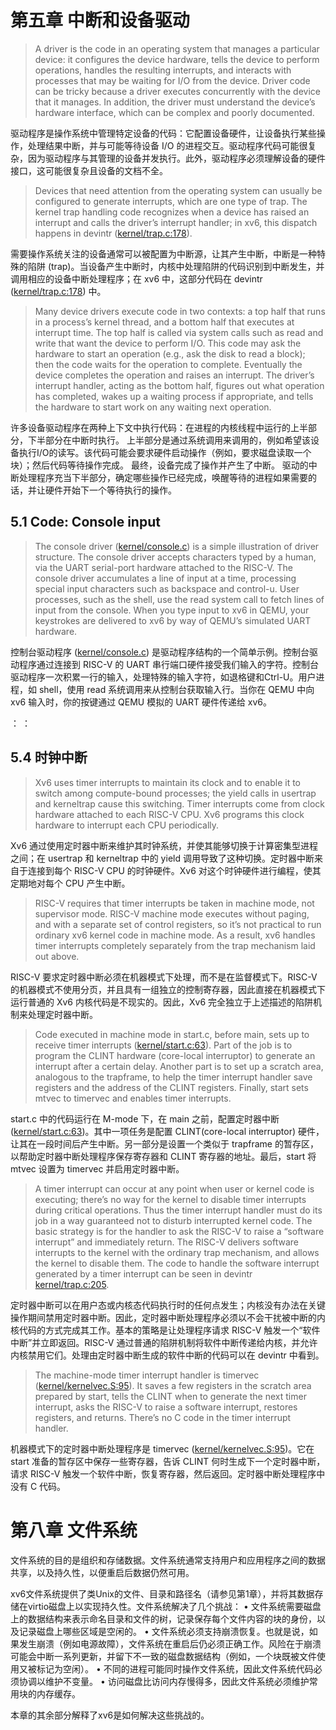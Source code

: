 # 第五章 中断和设备驱动

> A driver is the code in an operating system that manages a particular device: it configures the device hardware, tells the device to perform operations, handles the resulting interrupts, and interacts with processes that may be waiting for I/O from the device. Driver code can be tricky because a driver executes concurrently with the device that it manages. In addition, the driver must understand the device’s hardware interface, which can be complex and poorly documented.

驱动程序是操作系统中管理特定设备的代码：它配置设备硬件，让设备执行某些操作，处理结果中断，并与可能等待设备 I/O 的进程交互。驱动程序代码可能很复杂，因为驱动程序与其管理的设备并发执行。此外，驱动程序必须理解设备的硬件接口，这可能很复杂且设备的文档不全。

> Devices that need attention from the operating system can usually be configured to generate interrupts, which are one type of trap. The kernel trap handling code recognizes when a device has raised an interrupt and calls the driver’s interrupt handler; in xv6, this dispatch happens in devintr ([kernel/trap.c:178](https://github.com/mit-pdos/xv6-riscv/blob/riscv/kernel/trap.c#L178)).

需要操作系统关注的设备通常可以被配置为中断源，让其产生中断，中断是一种特殊的陷阱 (trap)。当设备产生中断时，内核中处理陷阱的代码识别到中断发生，并调用相应的设备中断处理程序；在 xv6 中，这部分代码在 devintr ([kernel/trap.c:178](https://github.com/mit-pdos/xv6-riscv/blob/riscv/kernel/trap.c#L178)) 中。

> Many device drivers execute code in two contexts: a top half that runs in a process’s kernel thread, and a bottom half that executes at interrupt time. The top half is called via system calls such as read and write that want the device to perform I/O. This code may ask the hardware to start an operation (e.g., ask the disk to read a block); then the code waits for the operation to complete. Eventually the device completes the operation and raises an interrupt. The driver’s interrupt handler, acting as the bottom half, figures out what operation has completed, wakes up a waiting process if appropriate, and tells the hardware to start work on any waiting next operation.

许多设备驱动程序在两种上下文中执行代码：在进程的内核线程中运行的上半部分，下半部分在中断时执行。 上半部分是通过系统调用来调用的，例如希望该设备执行I/O的读写。该代码可能会要求硬件启动操作（例如，要求磁盘读取一个块）；然后代码等待操作完成。 最终，设备完成了操作并产生了中断。 驱动的中断处理程序充当下半部分，确定哪些操作已经完成，唤醒等待的进程如果需要的话，并让硬件开始下一个等待执行的操作。

## 5.1 Code: Console input

> The console driver ([kernel/console.c](https://github.com/mit-pdos/xv6-riscv/blob/riscv/kernel/console.c)) is a simple illustration of driver structure. The console driver accepts characters typed by a human, via the UART serial-port hardware attached to the RISC-V. The console driver accumulates a line of input at a time, processing special input characters such as backspace and control-u. User processes, such as the shell, use the read system call to fetch lines of input from the console. When you type input to xv6 in QEMU, your keystrokes are delivered to xv6 by way of QEMU’s simulated UART hardware.

控制台驱动程序 ([kernel/console.c](https://github.com/mit-pdos/xv6-riscv/blob/riscv/kernel/console.c)) 是驱动程序结构的一个简单示例。控制台驱动程序通过连接到 RISC-V 的 UART 串行端口硬件接受我们输入的字符。控制台驱动程序一次积累一行的输入，处理特殊的输入字符，如退格键和Ctrl-U。用户进程，如 shell，使用 read 系统调用来从控制台获取输入行。当你在 QEMU 中向 xv6 输入时，你的按键通过 QEMU 模拟的 UART 硬件传递给 xv6。

：
：

## 5.4 时钟中断

> Xv6 uses timer interrupts to maintain its clock and to enable it to switch among compute-bound processes; the yield calls in usertrap and kerneltrap cause this switching. Timer interrupts come from clock hardware attached to each RISC-V CPU. Xv6 programs this clock hardware to interrupt each CPU periodically.

Xv6 通过使用定时器中断来维护其时钟系统，并使其能够切换于计算密集型进程之间；在 usertrap 和 kerneltrap 中的 yield 调用导致了这种切换。定时器中断来自于连接到每个 RISC-V CPU 的时钟硬件。Xv6 对这个时钟硬件进行编程，使其定期地对每个 CPU 产生中断。

> RISC-V requires that timer interrupts be taken in machine mode, not supervisor mode. RISC-V machine mode executes without paging, and with a separate set of control registers, so it’s not practical to run ordinary xv6 kernel code in machine mode. As a result, xv6 handles timer interrupts completely separately from the trap mechanism laid out above.

RISC-V 要求定时器中断必须在机器模式下处理，而不是在监督模式下。RISC-V 的机器模式不使用分页，并且具有一组独立的控制寄存器，因此直接在机器模式下运行普通的 Xv6 内核代码是不现实的。因此，Xv6 完全独立于上述描述的陷阱机制来处理定时器中断。

> Code executed in machine mode in start.c, before main, sets up to receive timer interrupts ([kernel/start.c:63](https://github.com/mit-pdos/xv6-riscv/blob/riscv//kernel/start.c#L63)). Part of the job is to program the CLINT hardware (core-local interruptor) to generate an interrupt after a certain delay. Another part is to set up a scratch area, analogous to the trapframe, to help the timer interrupt handler save registers and the address of the CLINT registers. Finally, start sets mtvec to timervec and enables timer interrupts.

start.c 中的代码运行在 M-mode 下，在 main 之前，配置定时器中断([kernel/start.c:63](https://github.com/mit-pdos/xv6-riscv/blob/riscv//kernel/start.c#L63))。其中一项任务是配置 CLINT(core-local interruptor) 硬件，让其在一段时间后产生中断。另一部分是设置一个类似于 trapframe 的暂存区，以帮助定时器中断处理程序保存寄存器和 CLINT 寄存器的地址。最后，start 将 mtvec 设置为 timervec 并启用定时器中断。

> A timer interrupt can occur at any point when user or kernel code is executing; there’s no way for the kernel to disable timer interrupts during critical operations. Thus the timer interrupt handler must do its job in a way guaranteed not to disturb interrupted kernel code. The basic strategy is for the handler to ask the RISC-V to raise a “software interrupt” and immediately return. The RISC-V delivers software interrupts to the kernel with the ordinary trap mechanism, and allows the kernel to disable them. The code to handle the software interrupt generated by a timer interrupt can be seen in devintr [kernel/trap.c:205](https://github.com/mit-pdos/xv6-riscv/blob/riscv/kernel/trap.c#L205).

定时器中断可以在用户态或内核态代码执行时的任何点发生；内核没有办法在关键操作期间禁用定时器中断。因此，定时器中断处理程序必须以不会干扰被中断的内核代码的方式完成其工作。基本的策略是让处理程序请求 RISC-V 触发一个“软件中断”并立即返回。RISC-V 通过普通的陷阱机制将软件中断传递给内核，并允许内核禁用它们。处理由定时器中断生成的软件中断的代码可以在 devintr 中看到。

> The machine-mode timer interrupt handler is timervec ([kernel/kernelvec.S:95](https://github.com/mit-pdos/xv6-riscv/blob/riscv/kernel/kernelvec.S#L95)). It saves a few registers in the scratch area prepared by start, tells the CLINT when to generate the next timer interrupt, asks the RISC-V to raise a software interrupt, restores registers, and returns. There’s no C code in the timer interrupt handler.

机器模式下的定时器中断处理程序是 timervec ([kernel/kernelvec.S:95](https://github.com/mit-pdos/xv6-riscv/blob/riscv/kernel/kernelvec.S#L95))。它在 start 准备的暂存区中保存一些寄存器，告诉 CLINT 何时生成下一个定时器中断，请求 RISC-V 触发一个软件中断，恢复寄存器，然后返回。定时器中断处理程序中没有 C 代码。



# 第八章 文件系统

文件系统的目的是组织和存储数据。文件系统通常支持用户和应用程序之间的数据共享，以及持久性，以便重启后数据仍然可用。

xv6文件系统提供了类Unix的文件、目录和路径名（请参见第1章），并将其数据存储在virtio磁盘上以实现持久性。文件系统解决了几个挑战：
• 文件系统需要磁盘上的数据结构来表示命名目录和文件的树，记录保存每个文件内容的块的身份，以及记录磁盘上哪些区域是空闲的。
• 文件系统必须支持崩溃恢复。也就是说，如果发生崩溃（例如电源故障），文件系统在重启后仍必须正确工作。风险在于崩溃可能会中断一系列更新，并留下不一致的磁盘数据结构（例如，一个块既被文件使用又被标记为空闲）。
• 不同的进程可能同时操作文件系统，因此文件系统代码必须协调以维护不变量。
• 访问磁盘比访问内存慢得多，因此文件系统必须维护常用块的内存缓存。

本章的其余部分解释了xv6是如何解决这些挑战的。
